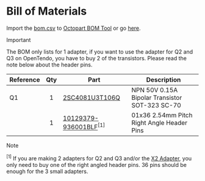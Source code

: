 # Bill of Materials
Import the [bom.csv](./bom.csv) to [Octopart BOM Tool](https://octopart.com/my/bom-tool) or go [here](https://octopart.com/bom-tool/1uiU4qM6).

> [!IMPORTANT]
> The BOM only lists for 1 adapter, if you want to use the adapter for Q2 and Q3 on OpenTendo, you have to buy 2 of the transistors. Please read the note below about the header pins.

| Reference | Qty | Part | Description |
| --------- | :-: | ---- | ----------- |
| Q1 | 1 | [2SC4081U3T106Q](https://octopart.com/2sc4081u3t106q-rohm-91418762) | NPN 50V 0.15A Bipolar Transistor SOT-323 SC-70 |
|  | 1 | [10129379-936001BLF](https://octopart.com/10129379-936001blf-amphenol+communications+solutions-126516413)<sup>[1]</sup> | 01x36 2.54mm Pitch Right Angle Header Pins |

> [!NOTE]
> <sup>[1]</sup> If you are making 2 adapters for Q2 and Q3 and/or the [X2 Adapter](../../X2%20Adapter/), you only need to buy one of the right angled header pins. 36 pins should be enough for the 3 small adapters.
